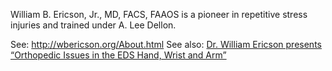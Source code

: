 William B. Ericson, Jr., MD, FACS, FAAOS is a pioneer in repetitive stress injuries and trained under A. Lee Dellon.

See: http://wbericson.org/About.html
See also: [Dr. William Ericson presents “Orthopedic Issues in the EDS Hand, Wrist and Arm”](https://www.youtube.com/watch?v=5oYcTbBt3zI)
